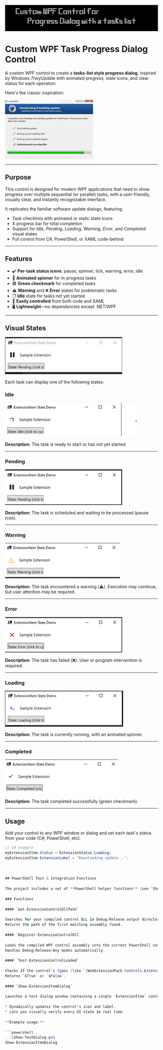 <center>
<img src="img/title.png" alt="title" />
</center>

# Custom WPF Task Progress Dialog Control

A custom WPF control to create a **tasks-list style progress dialog**, inspired by Windows 7/wyUpdate with animated progress, state icons, and clear status for each operation.

Here's the classic inspiration:

![tasklist](img/tasklist.png)

---

## Purpose

This control is designed for modern WPF applications that need to show progress over multiple sequential (or parallel) tasks, with a user-friendly, visually clear, and instantly recognizable interface.

It replicates the familiar software update dialogs, featuring:
- Task checklists with animated or static state icons
- A progress bar for total completion
- Support for *Idle*, *Pending*, *Loading*, *Warning*, *Error*, and *Completed* visual states
- Full control from C#, PowerShell, or XAML code-behind

---

## Features

- ✔️ **Per-task status icons**: pause, spinner, tick, warning, error, idle
- 🔄 **Animated spinner** for in-progress tasks
- 🟩 **Green checkmark** for completed tasks
- ⚠️ **Warning** and ❌ **Error** states for problematic tasks
- ❒ **Idle** state for tasks not yet started
- 📝 **Easily controlled** from both code and XAML
- 🖥️ **Lightweight**—no dependencies except .NET/WPF

---

## Visual States

![states](img/states.gif)

Each task can display one of the following states:

### Idle

![idle](img/idle.png)

**Description:** The task is ready to start or has not yet started.

---

### Pending

![pending](img/pending.png)

**Description:** The task is scheduled and waiting to be processed (pause icon).

---

### Warning

![warning](img/warning.png)

**Description:** The task encountered a warning (⚠️). Execution may continue, but user attention may be required.

---

### Error

![error](img/error.png)

**Description:** The task has failed (❌). User or program intervention is required.

---

### Loading

![loading](img/loading.png)

**Description:** The task is currently running, with an animated spinner.

---

### Completed

![completed](img/completed.png)

**Description:** The task completed successfully (green checkmark).

---

## Usage

Add your control to any WPF window or dialog and set each task's status from your code (C#, PowerShell, etc):

```csharp
// C# Example
myExtensionItem.Status = ExtensionStatus.Loading;
myExtensionItem.ExtensionLabel = "Downloading update...";



## PowerShell Test & Integration Functions

The project includes a set of **PowerShell helper functions** (see `Show-TestDialog.ps1`) for rapid development, testing, and automation scenarios. These scripts allow you to load your compiled control, verify assembly registration, and interactively demo all visual states.

### Functions

#### `Get-ExtensionControlDllPath`

Searches for your compiled control DLL in Debug/Release output directories, supporting both targeted and "Any" configurations.
Returns the path of the first matching assembly found.

#### `Register-ExtensionControlDll`

Loads the compiled WPF control assembly into the current PowerShell session (if not already loaded), ensuring all .NET types are available for use.
Handles Debug/Release/Any modes automatically.

#### `Test-ExtensionControlLoaded`

Checks if the control's types (like `[WebExtensionPack.Controls.ExtensionStatus]`) are already loaded in the current session.
Returns `$True` or `$False`.

#### `Show-ExtensionItemDialog`

Launches a test dialog window containing a single `ExtensionItem` control and a button to cycle through all available states (`Idle`, `Pending`, `Warning`, `Error`, `Loading`, `Completed`).

* Dynamically updates the control’s icon and label.
* Lets you visually verify every UI state in real time.

**Example usage:**

```powershell
. .\Show-TestDialog.ps1
Show-ExtensionItemDialog
```
